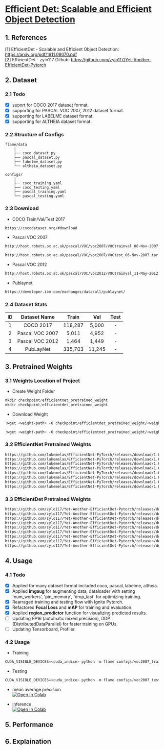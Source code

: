 # [Efficient Det: Scalable and Efficient Object Detection](https://arxiv.org/pdf/1911.09070.pdf)

## 1. References
[1] EfficientDet - Scalable and Efficient Object Detection: https://arxiv.org/pdf/1911.09070.pdf \
[2] EfficientDet - zylo117 Github: https://github.com/zylo117/Yet-Another-EfficientDet-Pytorch

## 2. Dataset
### 2.1 Todo
- [x] suport for COCO 2017 dataset format.
- [x] supporting for PASCAL VOC 2007, 2012 dataset format.
- [x] supporting for LABELME dataset format.
- [x] supporting for ALTHEIA dataset format.

### 2.2 Structure of Configs
```
flame/data
	|
	├── coco_dataset.py
	├── pascal_dataset.py
	├── labelme_dataset.py
	└── altheia_dataset.py

configs/
	|
	├── coco_training.yaml
	├── coco_testing.yaml
	├── pascal_training.yaml
	└── pascal_testing.yaml
```

### 2.3 Download
* COCO Train/Val/Test 2017
```bash
https://cocodataset.org/#download
```

* Pascal VOC 2007
```bash
http://host.robots.ox.ac.uk/pascal/VOC/voc2007/VOCtrainval_06-Nov-2007.tar
```
```bash
http://host.robots.ox.ac.uk/pascal/VOC/voc2007/VOCtest_06-Nov-2007.tar
```

* Pascal VOC 2012
```bash
http://host.robots.ox.ac.uk/pascal/VOC/voc2012/VOCtrainval_11-May-2012.tar
```

* Publaynet
```bash
https://developer.ibm.com/exchanges/data/all/publaynet/
```

### 2.4 Dataset Stats
|ID|Dataset Name|Train|Val|Test|
|:--:|:--------:|:--------:|:--:|:--:|
1|COCO 2017 |118,287|5,000|-|
2|Pascal VOC 2007 |5,011|4,952|-|
3|Pascal VOC 2012 |1,464|1,449|-|
4|PubLayNet |335,703|11,245|-|


## 3. Pretrained Weights
### 3.1 Weights Location of Project
* Create Weight Folder
```python
mkdir checkpoint/efficientnet_pretrained_weight
mkdir checkpoint/efficientdet_pretrained_weight
```
* Download Weight
```bash
!wget <weight-path> -O checkpoint/efficientdet_pretrained_weight/<weight-path-name>
```
```bash
!wget <weight-path> -O checkpoint/efficientnet_pretrained_weight/<weight-path-name>
```

### 3.2 EfficientNet Pretrained Weights
```bash
https://github.com/lukemelas/EfficientNet-PyTorch/releases/download/1.0/efficientnet-b0-355c32eb.pth
https://github.com/lukemelas/EfficientNet-PyTorch/releases/download/1.0/efficientnet-b1-f1951068.pth
https://github.com/lukemelas/EfficientNet-PyTorch/releases/download/1.0/efficientnet-b2-8bb594d6.pth
https://github.com/lukemelas/EfficientNet-PyTorch/releases/download/1.0/efficientnet-b3-5fb5a3c3.pth
https://github.com/lukemelas/EfficientNet-PyTorch/releases/download/1.0/efficientnet-b4-6ed6700e.pth
https://github.com/lukemelas/EfficientNet-PyTorch/releases/download/1.0/efficientnet-b5-b6417697.pth
https://github.com/lukemelas/EfficientNet-PyTorch/releases/download/1.0/efficientnet-b6-c76e70fd.pth
https://github.com/lukemelas/EfficientNet-PyTorch/releases/download/1.0/efficientnet-b7-dcc49843.pth
```

### 3.3 EfficientDet Pretrained Weights
```bash
https://github.com/zylo117/Yet-Another-EfficientDet-Pytorch/releases/download/1.0/efficientdet-d0.pth
https://github.com/zylo117/Yet-Another-EfficientDet-Pytorch/releases/download/1.0/efficientdet-d1.pth
https://github.com/zylo117/Yet-Another-EfficientDet-Pytorch/releases/download/1.0/efficientdet-d2.pth
https://github.com/zylo117/Yet-Another-EfficientDet-Pytorch/releases/download/1.0/efficientdet-d3.pth
https://github.com/zylo117/Yet-Another-EfficientDet-Pytorch/releases/download/1.0/efficientdet-d4.pth
https://github.com/zylo117/Yet-Another-EfficientDet-Pytorch/releases/download/1.0/efficientdet-d5.pth
https://github.com/zylo117/Yet-Another-EfficientDet-Pytorch/releases/download/1.0/efficientdet-d6.pth
https://github.com/zylo117/Yet-Another-EfficientDet-Pytorch/releases/download/1.0/efficientdet-d7.pth
https://github.com/zylo117/Yet-Another-EfficientDet-Pytorch/releases/download/1.0/efficientdet-d8.pth
```

## 4. Usage
### 4.1 Todo
- [x] Applied for many dataset format included coco, pascal, labelme, altheia.
- [x] Applied **imgaug** for augmenting data, dataloader with setting 'num_workers', 'pin_memory', 'drop_last' for optimizing training.
- [x] Rearraged training and testing flow with Ignite Pytorch.
- [x] Refactored **Focal Loss** and **mAP** for training and evaluation.
- [x] Applied **region_predictor** function for visualizing predicted results.
- [ ] Updating FP16 (automatic mixed precision), DDP (DistributedDataParallel) for faster training on GPUs.
- [ ] Updating Tensorboard, Profiler.

### 4.2 Usage
* Training
```python
CUDA_VISIBLE_DEVICES=<cuda_indice> python -m flame configs/voc2007_training.yaml
```

* Testing
```python
CUDA_VISIBLE_DEVICES=<cuda_indice> python -m flame configs/voc2007_testing.yaml
```

* mean average precision \
[![Open In Colab](https://colab.research.google.com/assets/colab-badge.svg)](https://colab.research.google.com/drive/1LQWWi0IfUKFEtrJk-oAZcXKlf9hQ7cQ5?usp=sharing)

* inference \
[![Open In Colab](https://colab.research.google.com/assets/colab-badge.svg)](https://drive.google.com/file/d/1n4QoUcpv3wz6lXsWJSBAbRk4ZdO6NnEb/view?usp=sharing)

## 5. Performance
<Updating>

## 6. Explaination
<Updating>
